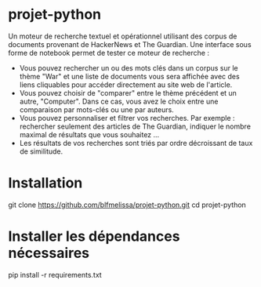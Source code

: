 # projet-python
Un moteur de recherche textuel et opérationnel utilisant des corpus de documents provenant de HackerNews et The Guardian.
Une interface sous forme de notebook permet de tester ce moteur de recherche :
- Vous pouvez rechercher un ou des mots clés dans un corpus sur le thème "War" et une liste de documents vous sera affichée avec des liens cliquables pour accéder directement au site web de l'article.
- Vous pouvez choisir de "comparer" entre le thème précédent et un autre, "Computer". Dans ce cas, vous avez le choix entre une comparaison par mots-clés ou une par auteurs. 
- Vous pouvez personnaliser et filtrer vos recherches. Par exemple : rechercher seulement des articles de The Guardian, indiquer le nombre maximal de résultats que vous souhaitez ...
- Les résultats de vos recherches sont triés par ordre décroissant de taux de similitude.

# Installation
git clone https://github.com/blfmelissa/projet-python.git
cd projet-python

# Installer les dépendances nécessaires 
pip install -r requirements.txt